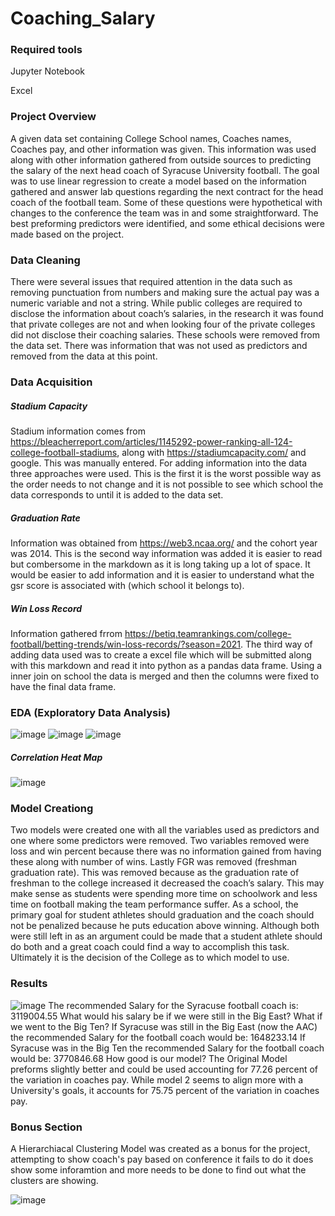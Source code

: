 # Coaching_Salary
### Required tools
Jupyter Notebook

Excel
### Project Overview
A given data set containing College School names, Coaches names, Coaches pay, and other information was given.  This information was used along with other information gathered from outside sources to predicting the salary of the next head coach of Syracuse University football.  The goal was to use linear regression to create a model based on the information gathered and answer lab questions regarding the next contract for the head coach of the football team.  Some of these questions were hypothetical with changes to the conference the team was in and some straightforward.  The best preforming predictors were identified, and some ethical decisions were made based on the project.  
### Data Cleaning
There were several issues that required attention in the data such as removing punctuation from numbers and making sure the actual pay was a numeric variable and not a string.  While public colleges are required to disclose the information about coach’s salaries, in the research it was found that private colleges are not and when looking four of the private colleges did not disclose their coaching salaries.  These schools were removed from the data set.  There was information that was not used as predictors and removed from the data at this point.  
### Data Acquisition
##### Stadium Capacity
Stadium information comes from https://bleacherreport.com/articles/1145292-power-ranking-all-124-college-football-stadiums, along with https://stadiumcapacity.com/ and google. This was manually entered. For adding information into the data three approaches were used. This is the first it is the worst possible way as the order needs to not change and it is not possible to see which school the data corresponds to until it is added to the data set.
##### Graduation Rate
Information was obtained from https://web3.ncaa.org/ and the cohort year was 2014. This is the second way information was added it is easier to read but combersome in the markdown as it is long taking up a lot of space. It would be easier to add information and it is easier to understand what the gsr score is associated with (which school it belongs to).
##### Win Loss Record
Information gathered frrom https://betiq.teamrankings.com/college-football/betting-trends/win-loss-records/?season=2021. The third way of adding data used was to create a excel file which will be submitted along with this markdown and read it into python as a pandas data frame. Using a inner join on school the data is merged and then the columns were fixed to have the final data frame.
### EDA (Exploratory Data Analysis)
![image](https://user-images.githubusercontent.com/118774600/212563628-d8a61b67-d67f-479f-9f52-9cd899e655d6.png)
![image](https://user-images.githubusercontent.com/118774600/212563645-f84f74b9-601b-4d00-9827-cecaf48bb094.png)
![image](https://user-images.githubusercontent.com/118774600/212563664-b680f14e-f955-4e20-9e7c-824e57f38fbf.png)
##### Correlation Heat Map
![image](https://user-images.githubusercontent.com/118774600/212563678-bb251f0c-8a34-4e74-a2b5-2c419a2779f0.png)
### Model Creationg
Two models were created one with all the variables used as predictors and one where some predictors were removed.  Two variables removed were loss and win percent because there was no information gained from having these along with number of wins.  Lastly FGR was removed (freshman graduation rate).  This was removed because as the graduation rate of freshman to the college increased it decreased the coach’s salary.  This may make sense as students were spending more time on schoolwork and less time on football making the team performance suffer.  As a school, the primary goal for student athletes should graduation and the coach should not be penalized because he puts education above winning.  Although both were still left in as an argument could be made that a student athlete should do both and a great coach could find a way to accomplish this task.  Ultimately it is the decision of the College as to which model to use.
### Results
![image](https://user-images.githubusercontent.com/118774600/212563402-fc1eee18-1dd8-422f-992f-f035cd0a6916.png)
The recommended Salary for the Syracuse football coach is: 3119004.55
What would his salary be if we were still in the Big East? What if we went to the Big Ten?
If Syracuse was still in the Big East (now the AAC) the recommended Salary for the football coach would be: 1648233.14
If Syracuse was in the Big Ten the recommended Salary for the football coach would be: 3770846.68
How good is our model?
The Original Model preforms slightly better and could be used accounting for 77.26 percent of the variation in coaches pay.
While model 2 seems to align more with a University's goals, it accounts for 75.75 percent of the variation in coaches pay.
### Bonus Section
A Hierarchiacal Clustering Model was created as a bonus for the project, attempting to show coach's pay based on conference it fails to do it does show some inforamtion and more needs to be done to find out what the clusters are showing.

![image](https://user-images.githubusercontent.com/118774600/212563716-7ce7a65c-21b3-4e2a-9124-70c73bbdb714.png)
